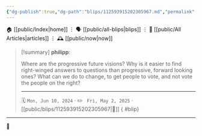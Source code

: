 ```yaml
---
{"dg-publish":true,"dg-path":"blips/112593915202305967.md","permalink":"/blips/112593915202305967/","title":"philipp on mastodon @ 2024-06-10"}
---
```



<div class="transclusion internal-embed is-loaded"><div class="markdown-embed">




🏠 [[public/Index\|home]]  ⋮ 🗣️ [[public/all-blips\|blips]] ⋮  📝 [[public/All Articles\|articles]]  ⋮ 🕰️ [[public/now\|now]]


</div></div>


> [!summary] **philipp**:
>
> Where are the progressive future visions? Why is it easier to find right-winged answers to questions than progressive, forward looking ones? What can we do to change, to get people to vote, and not vote the people on the right?
> - - -
>
> 🗓️ <code>Mon, Jun 10, 2024</code>  · ✏️ <code> Fri, May 2, 2025</code>  · [[public/blips/112593915202305967\|🔗]]
{ #blip}


- - -

 👾
